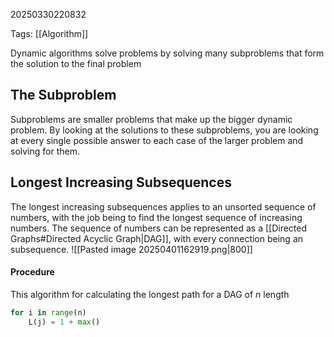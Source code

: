 20250330220832

Tags: [[Algorithm]]

Dynamic algorithms solve problems by solving many subproblems that form the solution to the final problem

## The Subproblem
Subproblems are smaller problems that make up the bigger dynamic problem. By looking at the solutions to these subproblems, you are looking at every single possible answer to each case of the larger problem and solving for them. 

## Longest Increasing Subsequences
The longest increasing subsequences applies to an unsorted sequence of numbers, with the job being to find the longest sequence of increasing numbers. The sequence of numbers can be represented as a [[Directed Graphs#Directed Acyclic Graph|DAG]], with every connection being an subsequence. 
![[Pasted image 20250401162919.png|800]]
#### Procedure
This algorithm for calculating the longest path for a DAG of $n$ length
```Python
for i in range(n)
	L(j) = 1 + max()
```
